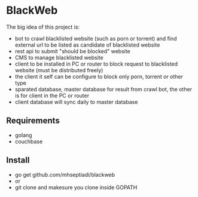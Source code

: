 # BlackWeb

The big idea of this project is:
- bot to crawl blacklisted website (such as porn or torrent) and find external url to be listed as candidate of blacklisted website
- rest api to submit "should be blocked" website
- CMS to manage blacklisted website
- client to be installed in PC or router to block request to blacklisted website (must be distributed freely)
- the client it self can be configure to block only porn, torrent or other type
- sparated database, master database for result from crawl bot, the other is for client in the PC or router
- client database will sync daily to master database

## Requirements

- golang
- couchbase

## Install

- go get github.com/mhseptiadi/blackweb 
- or
- git clone and makesure you clone inside GOPATH
